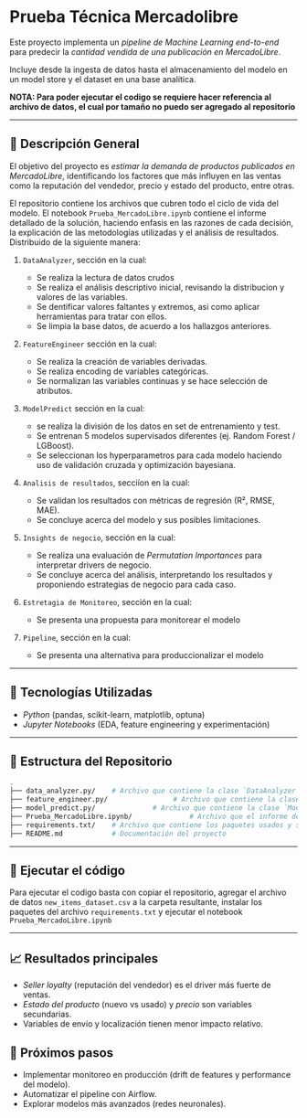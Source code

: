 # Prueba Técnica Mercadolibre

Este proyecto implementa un *pipeline de Machine Learning end-to-end* para predecir la *cantidad vendida de una publicación en MercadoLibre*.  

Incluye desde la ingesta de datos hasta el almacenamiento del modelo en un model store y el dataset en una base analítica.

**NOTA: Para poder ejecutar el codigo se requiere hacer referencia al archivo de datos, el cual por tamaño no puedo ser agregado al repositorio**

---

## 📌 Descripción General

El objetivo del proyecto es *estimar la demanda de productos publicados en MercadoLibre*, identificando los factores que más influyen en las ventas como la reputación del vendedor, precio y estado del producto, entre otras.  

El repositorio contiene los archivos que cubren todo el ciclo de vida del modelo. El notebook `Prueba_MercadoLibre.ipynb` contiene el informe detallado de la solución, haciendo enfasis en las razones de cada decisión, la explicación de las metodologías utilizadas y el análisis de resultados. Distribuido de la siguiente manera:

1.  `DataAnalyzer`, sección en la cual:
     - Se realiza la lectura de datos crudos
     - Se realiza el análisis descriptivo inicial, revisando la distribucion y valores de las variables.
     - Se dentificar valores faltantes y extremos, asi como aplicar herramientas para tratar con ellos.
     - Se limpia la base datos, de acuerdo a los hallazgos anteriores.  

2. `FeatureEngineer` sección en la cual:
   - Se realiza la creación de variables derivadas.  
   - Se realiza encoding de variables categóricas.  
   - Se normalizan las variables continuas y se hace selección de atributos.  

3. `ModelPredict` sección en la cual:
   - se realiza la división de los datos en set de entrenamiento y test. 
   - Se entrenan 5 modelos supervisados diferentes (ej. Random Forest / LGBoost).
   - Se seleccionan los hyperparametros para cada modelo haciendo uso de validación cruzada y optimización bayesiana.
     
4. `Analisis de resultados`, secciíon en la cual:
   - Se validan los resultados con métricas de regresión (R², RMSE, MAE).
   - Se concluye acerca del modelo y sus posibles limitaciones.
     
5. `Insights de negocio`, sección en la cual:
   - Se realiza una evaluación de *Permutation Importances* para interpretar drivers de negocio.
   - Se concluye acerca del análisis, interpretando los resultados y proponiendo estrategias de negocio para cada caso.

6. `Estretagia de Monitoreo`, sección en la cual:
   -  Se presenta una propuesta para monitorear el modelo

7. `Pipeline`, sección en la cual:
   -  Se presenta una alternativa para produccionalizar el modelo
---

## 🚀 Tecnologías Utilizadas

- *Python* (pandas, scikit-learn, matplotlib, optuna)  
- *Jupyter Notebooks* (EDA, feature engineering y experimentación)  

---

## 📂 Estructura del Repositorio

```bash
.
├── data_analyzer.py/    # Archivo que contiene la clase `DataAnalyzer` 
├── feature_engineer.py/                # Archivo que contiene la clase `FeatureEngineer` 
├── model_predict.py/              # Archivo que contiene la clase `ModelPredict`
├── Prueba_MercadoLibre.ipynb/              # Archivo que el informe detallado
├── requirements.txt/    # Archivo que contiene los paquetes usados y sus versiones 
├── README.md            # Documentación del proyecto
```
---

## 🗿 Ejecutar el código 

Para ejecutar el codigo basta con copiar el repositorio, agregar el archivo de datos `new_items_dataset.csv` a la carpeta resultante, instalar los paquetes del archivo `requirements.txt` y ejecutar el notebook `Prueba_MercadoLibre.ipynb`

---
## 📈 Resultados principales

- *Seller loyalty* (reputación del vendedor) es el driver más fuerte de ventas.  
- *Estado del producto* (nuevo vs usado) y *precio* son variables secundarias.  
- Variables de envío y localización tienen menor impacto relativo.


## 🔮 Próximos pasos

- Implementar monitoreo en producción (drift de features y performance del modelo).  
- Automatizar el pipeline con Airflow.  
- Explorar modelos más avanzados (redes neuronales).

